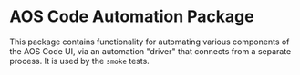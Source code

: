 # AOS Code Automation Package

This package contains functionality for automating various components of the AOS Code UI, via an automation "driver" that connects from a separate process. It is used by the `smoke` tests.
